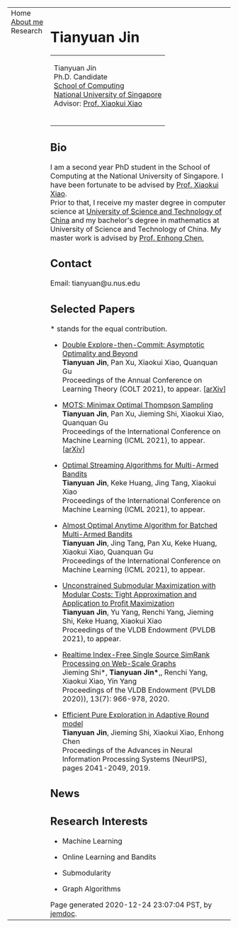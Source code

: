
<html lang="en">
  <head>
    <meta charset="utf-8">
    <meta http-equiv="X-UA-Compatible" content="IE=edge">
    <meta name="viewport" content="width=device-width, initial-scale=1">
    <!-- The above 3 meta tags *must* come first in the head; any other head content must come *after* these tags -->
    <meta name="description" content="">
    <meta name="author" content="">
<html xmlns="http://www.w3.org/1999/xhtml" xml:lang="en">
<head>
<meta name="generator" content="jemdoc, see http://jemdoc.jaboc.net/" />
<meta http-equiv="Content-Type" content="text/html;charset=utf-8" />
<link rel="stylesheet" href="jemdoc.css" type="text/css" />
<title>Tianyuan Jin</title>
</head>
<body>
<table summary="Table for page layout." id="tlayout">
<tr valign="top">
<td id="layout-menu">
<div class="menu-category">Home</div>
<div class="menu-item"><a href="index.html" class="current">About&nbsp;me</a></div>
<div class="menu-category">Research</div>
</td>
<td id="layout-content">
<div id="toptitle">
<h1>Tianyuan Jin</h1>
</div>
<table class="imgtable"><tr>
  
<td align="left"><p>Tianyuan Jin<br />
Ph.D. Candidate<br />
<a href="https://www.comp.nus.edu.sg/">School of Computing</a><br />
<a href="https://www.nus.edu.sg/">National University of Singapore</a><br />
Advisor: <a href="https://www.comp.nus.edu.sg/~xiaoxk/">Prof. Xiaokui Xiao</a><br />
<br />
</p>
</td></tr></table>
  <h2>Bio</h2>
<p>I am a second year PhD student in the School of Computing at the National University of Singapore. I have been fortunate to be advised by <a href="https://www.comp.nus.edu.sg/~xiaoxk/">Prof. Xiaokui Xiao</a>. <br/>
 Prior to that, I receive my master degree in computer science at <a href="http://en.ustc.edu.cn/">University of Science and Technology of China</a> and my bachelor's degree in mathematics  at<br/> <a hred="http://en.ustc.edu.cn/">University of Science and Technology of China</a>. 
 My master work is advised by <a href="http://staff.ustc.edu.cn/~cheneh/">Prof. Enhong Chen</a>,  </p>
<h2>Contact</h2>
<p>Email: tianyuan@u.nus.edu</p>
<h2>Selected Papers</h2> <p>* stands for the equal contribution. </p>
<ul>
<li><p><a href="https://arxiv.org/abs/2002.09174">Double Explore-then-Commit: Asymptotic Optimality and Beyond</a><br />
<b>Tianyuan Jin</b>, Pan Xu, Xiaokui Xiao, Quanquan Gu <br />
Proceedings of the Annual Conference on Learning Theory (COLT 2021), to appear. [<a href="https://arxiv.org/abs/2002.09174">arXiv</a>] </p>
</li>
</ul>
<ul>
<li><p><a href="https://arxiv.org/abs/2004.03166">MOTS: Minimax Optimal Thompson Sampling</a><br />
<b>Tianyuan Jin</b>, Pan Xu, Jieming Shi, Xiaokui Xiao, Quanquan Gu<br />
Proceedings of the International Conference on Machine Learning  (ICML 2021), to appear. [<a href="https://arxiv.org/abs/2003.01803">arXiv</a>]</p>
</li>
</ul>
  </ul>
<ul>
<li><p><a href="https://jty-1044.github.io/hp/">Optimal Streaming Algorithms for Multi-Armed Bandits</a><br />
<b>Tianyuan Jin</b>, Keke Huang, Jing Tang, Xiaokui Xiao<br />
Proceedings of the International Conference on Machine Learning  (ICML 2021), to appear.</p>
</li>
</ul>
  <ul>
<li><p><a href="https://jty-1044.github.io/hp/">Almost Optimal Anytime Algorithm for Batched Multi-Armed Bandits</a><br />
<b>Tianyuan Jin</b>, Jing Tang, Pan Xu, Keke Huang, Xiaokui Xiao, Quanquan Gu<br />
Proceedings of the International Conference on Machine Learning  (ICML 2021), to appear.</p>
</li>
</ul>
   <ul>
<li><p><a href="https://jty-1044.github.io/hp/">Unconstrained Submodular Maximization with Modular Costs: Tight Approximation and Application to Profit Maximization</a><br />
<b>Tianyuan Jin</b>, Yu Yang, Renchi Yang, Jieming Shi, Keke Huang, Xiaokui Xiao<br />
Proceedings of the VLDB Endowment (PVLDB 2021), to appear.</p>
</li>
</ul>
     <ul>
<li><p><a href="http://www.vldb.org/pvldb/vol13/p966-shi.pdf">Realtime Index-Free Single Source SimRank Processing on Web-Scale Graphs</a><br />
  Jieming Shi*,  <b>Tianyuan Jin*</b>,, Renchi Yang, Xiaokui Xiao, Yin Yang<br />
Proceedings of the VLDB Endowment (PVLDB 2020)), 13(7): 966-978, 2020.</p>
</li>
</ul>
    <ul>
<li><p><a href="https://papers.nips.cc/paper/2019/file/0d441de75945e5acbc865406fc9a2559-Paper.pdf">Efficient Pure Exploration in Adaptive Round model</a><br />
    <b>Tianyuan Jin</b>, Jieming Shi,  Xiaokui Xiao, Enhong Chen<br />
Proceedings of the Advances in Neural Information Processing Systems (NeurIPS), pages 2041-2049, 2019.</p>
</li>
</ul>
<h2>News</h2>
<h2>Research Interests</h2>
<ul>
<li><p>Machine Learning</p>
</li>
<li><p>Online Learning and Bandits</p>
</li>
<li><p>Submodularity</p>
</li>
<li><p>Graph Algorithms</p>
</li>
</ul>
<div id="footer">
<div id="footer-text">
Page generated 2020-12-24 23:07:04 PST, by <a href="http://jemdoc.jaboc.net/">jemdoc</a>.
</div>
</div>
</td>
</tr>
</table>
</body>
</html>

